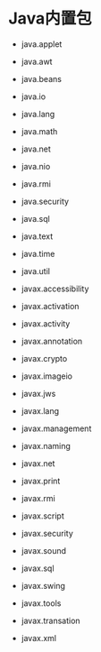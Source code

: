 # Java内置包

* java.applet
* java.awt
* java.beans
* java.io
* java.lang
* java.math
* java.net
* java.nio
* java.rmi
* java.security
* java.sql
* java.text
* java.time
* java.util



* javax.accessibility
* javax.activation
* javax.activity
* javax.annotation
* javax.crypto
* javax.imageio
* javax.jws
* javax.lang
* javax.management
* javax.naming
* javax.net
* javax.print
* javax.rmi
* javax.script
* javax.security
* javax.sound
* javax.sql
* javax.swing
* javax.tools
* javax.transation
* javax.xml



